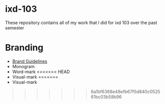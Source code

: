 # ixd-103
These repository contains all of my work that I did for ixd 103 over the past semester

# Branding

  - [Brand Guidelines](https://github.com/Scott-McCabe/ixd-103/blob/master/brand%20guildlines.png)
  - Monogram
  - Word-mark 
<<<<<<< HEAD
  - Visual-mark
=======
  - Visual-mark
>>>>>>> 6a1bf6368e48efb67f5d840c052561bc03b58b96
